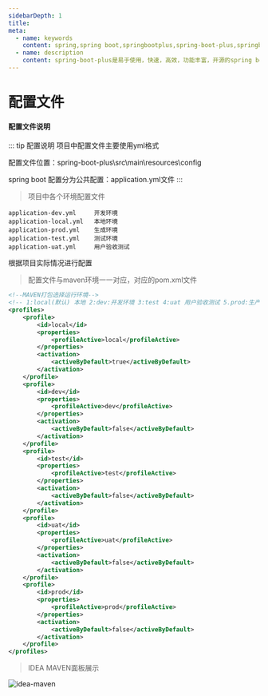 ```yaml
---
sidebarDepth: 1
title: 
meta:
  - name: keywords
    content: spring,spring boot,springbootplus,spring-boot-plus,springboot.plus,springbootplus官网,spring boot 开源项目,java,后台脚手架
  - name: description
    content: spring-boot-plus是易于使用，快速，高效，功能丰富，开源的spring boot 脚手架。前后端分离,专注于后端服务！ 每个人都可以独立、快速、高效地开发项目！Everyone can develop projects independently, quickly and efficiently！
---
```


# 配置文件

#### 配置文件说明
::: tip 配置说明
项目中配置文件主要使用yml格式

配置文件位置：spring-boot-plus\src\main\resources\config

spring boot 配置分为公共配置：application.yml文件
:::

> 项目中各个环境配置文件
```text
application-dev.yml     开发环境
application-local.yml   本地环境
application-prod.yml    生成环境
application-test.yml    测试环境
application-uat.yml     用户验收测试
```

根据项目实际情况进行配置

> 配置文件与maven环境一一对应，对应的pom.xml文件

```xml
<!--MAVEN打包选择运行环境-->
<!-- 1:local(默认) 本地 2:dev:开发环境 3:test 4:uat 用户验收测试 5.prod:生产环境 -->
<profiles>
    <profile>
        <id>local</id>
        <properties>
            <profileActive>local</profileActive>
        </properties>
        <activation>
            <activeByDefault>true</activeByDefault>
        </activation>
    </profile>
    <profile>
        <id>dev</id>
        <properties>
            <profileActive>dev</profileActive>
        </properties>
        <activation>
            <activeByDefault>false</activeByDefault>
        </activation>
    </profile>
    <profile>
        <id>test</id>
        <properties>
            <profileActive>test</profileActive>
        </properties>
        <activation>
            <activeByDefault>false</activeByDefault>
        </activation>
    </profile>
    <profile>
        <id>uat</id>
        <properties>
            <profileActive>uat</profileActive>
        </properties>
        <activation>
            <activeByDefault>false</activeByDefault>
        </activation>
    </profile>
    <profile>
        <id>prod</id>
        <properties>
            <profileActive>prod</profileActive>
        </properties>
        <activation>
            <activeByDefault>false</activeByDefault>
        </activation>
    </profile>
</profiles>
```

> IDEA MAVEN面板展示

![idea-maven](https://geekidea.oss-cn-chengdu.aliyuncs.com/spring-boot-plus/img/idea-maven.png)

